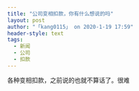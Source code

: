 ```yaml
---
title: "公司变相扣款，你有什么想说的吗"
layout: post
author: "「kang0115」 on 2020-1-19 17:59"
header-style: text
tags:
  - 新闻
  - 公司
  - 扣款
---
```


<head></head>
<body>
  各种变相扣款，之前说的也就不算话了。很难
 <br>
</body>


